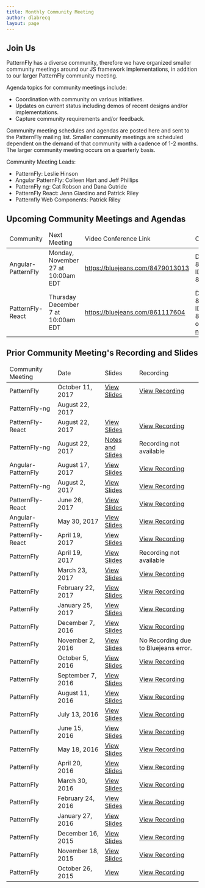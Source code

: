 ```yaml
---
title: Monthly Community Meeting
author: dlabrecq
layout: page
---
```


<h2>Join Us</h2>

<p>PatternFly has a diverse community, therefore we have organized smaller community meetings around our JS framework implementations, in addition to our larger PatternFly community meeting.</p>

<p>Agenda topics for community meetings include:</p>
<ul>
<li>Coordination with community on various initiatives.</li>
<li>Updates on current status including demos of recent designs and/or implementations.</li>
<li>Capture community requirements and/or feedback.</li>
</ul>

<p>Community meeting schedules and agendas are posted here and sent to the PatternFly mailing list. Smaller community meetings are scheduled dependent on the demand of that community with a cadence of 1-2 months. The larger community meeting occurs on a quarterly basis.</p>

<p>Community Meeting Leads:<p>
<ul>
<li>PatternFly: Leslie Hinson</li>
<li>Angular PatternFly: Colleen Hart and Jeff Phillips</li>
<li>PatternFly ng: Cat Robson and Dana Gutride</li>
<li>PatternFly React: Jenn Giardino and Patrick Riley</li>
<li>Patternfly Web Components: Patrick Riley </li>
</ul>

<h2>Upcoming Community Meetings and Agendas</h2>
<table class="table table-bordered">
  <thead>
    <tr>
      <td>Community</td>
      <td>Next Meeting</td>
      <td>Video Conference Link</td>
      <td>Call Info</td>
      <td>Agenda</td>
    </tr>
  </thead>

  <tbody>
    <tr>
      <td>Angular-PatternFly</td>
      <td>Monday, November 27 at 10:00am EDT</td>
      <td><a target="blank" href="https://bluejeans.com/8479013013">https://bluejeans.com/8479013013</a></td>
      <td>Dial: 1-888-847-2201, ID: 8479013013</td>
      <td><a target="blank" href="https://github.com/patternfly/angular-patternfly/blob/master/wiki/Community_Meetings/Angular_PF_Community_Meeting_NOV2017.md">View Agenda</a></td>
    </tr>
    <tr>
      <td>PatternFly-React</td>
      <td>Thursday December 7 at 10:00am EDT</td>
      <td><a target="blank" href="https://bluejeans.com/861117604">https://bluejeans.com/861117604</a></td>
      <td>Dial: 1-888-847-2201, ID: 861117604 or <a href="http://bluejeans.com/premium-numbers">See all numbers</a></td>
      <td><a target="blank" href="https://github.com/patternfly/patternfly-react/wiki/PatternFly-React-Community-Meeting">View Agenda</a></td>
    </tr>
  </tbody>
</table>


<h2>Prior Community Meeting's Recording and Slides</h2>
<table class="table table-bordered">
  <thead>
    <tr>
      <td>Community Meeting</td>
      <td>Date</td>
      <td>Slides</td>
      <td>Recording</td>
    </tr>
  </thead>

  <tbody>
    <tr>
      <td>PatternFly</td>
      <td>October 11, 2017</td>
      <td><a href="https://github.com/patternfly/patternfly-design/blob/master/resources/community-meetings/patternfly-community/2017-10-slides.pdf">View Slides</a></td>
      <td><a target="blank" href="https://bluejeans.com/s/foJTO/">View Recording</a></td>
    </tr>
    <tr>
      <td>PatternFly-ng</td>
      <td>August 22, 2017</td>
      <td></td>
      <td></td>
    </tr>
    <tr>
      <td>PatternFly-React</td>
      <td>August 22, 2017</td>
      <td><a href="https://www.dropbox.com/s/vfm3ra52zvuny46/PatternFly-React-2017-08.pdf?dl=0">View Slides</a></td>
      <td><a target="blank" href="https://bluejeans.com/s/gvCY5">View Recording</a></td>
    </tr>
    <tr>
      <td>PatternFly-ng</td>
      <td>August 22, 2017</td>
      <td><a href="https://github.com/patternfly/patternfly-ng/blob/master/resources/community-meetings/2017-08-22_communitymtg_notes.md">Notes and Slides</a></td>
      <td>Recording not available</td>
    </tr>
    <tr>
      <td>Angular-PatternFly</td>
      <td>August 17, 2017</td>
      <td><a href="https://github.com/patternfly/patternfly-design/blob/master/resources/community-meetings/angular-patternfly-community/angular-patternfly-community-meeting-08-2017.pdf">View Slides</a></td>
      <td><a target="blank" href="https://bluejeans.com/s/sPZk/">View Recording</a></td>
    </tr>
    <tr>
      <td>PatternFly-ng</td>
      <td>August 2, 2017</td>
      <td><a href="https://github.com/patternfly/patternfly-ng/blob/master/resources/community-meetings/2017-08-02_communitymtg_slides.pdf">View Slides</a></td>
      <td><a target="blank" href="https://bluejeans.com/s/23_w6">View Recording</a></td>
    </tr>
    <tr>
      <td>PatternFly-React</td>
      <td>June 26, 2017</td>
      <td><a href="https://www.dropbox.com/s/f4ho9bhcrclyozq/PatternFly%20React%20June%202017%20Update.pdf?dl=0">View Slides</a></td>
      <td><a target="blank" href="https://bluejeans.com/s/mwqtB/">View Recording</a></td>
    </tr>
    <tr>
      <td>Angular-PatternFly</td>
      <td>May 30, 2017</td>
      <td><a href="https://www.dropbox.com/s/3be8hm94oyi3vz1/May%202017%20Angular%20PatternFly%20Community%20Meeting.pdf?dl=0">View Slides</a></td>
      <td><a target="blank" href="https://bluejeans.com/s/rHmNY/">View Recording</a></td>
    </tr>
    <tr>
      <td>PatternFly-React</td>
      <td>April 19, 2017</td>
      <td><a href="https://docs.google.com/presentation/d/1CZA5OAYwQGUSn6BO8wtJC3b-0OVlVlu6HvKooLU5pNE/edit#slide=id.g1cf4dff9ec_0_299">View Slides</a></td>
      <td><a target="blank" href="https://bluejeans.com/s/vBR02">View Recording</a></td>
    </tr>
    <tr>
      <td>PatternFly</td>
      <td>April 19, 2017</td>
      <td><a href="https://github.com/patternfly/patternfly-design/blob/master/resources/community-meetings/patternfly-community/2017-04-slides.pdf">View Slides</a></td>
      <td>Recording not available</td>
    </tr>
    <tr>
      <td>PatternFly</td>
      <td>March 23, 2017</td>
      <td><a href="https://github.com/patternfly/patternfly-design/blob/master/resources/community-meetings/patternfly-community/2017-03-slides.pdf">View Slides</a></td>
      <td><a target="blank" href="https://bluejeans.com/s/Xj1Cr">View Recording</a></td>
    </tr>
    <tr>
      <td>PatternFly</td>
      <td>February 22, 2017</td>
      <td><a href="https://github.com/patternfly/patternfly-design/blob/master/resources/community-meetings/patternfly-community/2017-02-slides.pdf">View Slides</a></td>
      <td><a target="blank" href="https://bluejeans.com/s/Cnu5T/">View Recording</a></td>
    </tr>
    <tr>
      <td>PatternFly</td>
      <td>January 25, 2017</td>
      <td><a href="https://github.com/patternfly/patternfly-design/blob/master/resources/community-meetings/patternfly-community/2017-01-slides.pdf">View Slides</a></td>
      <td><a target="blank" href="https://bluejeans.com/s/UQbyU/">View Recording</a></td>
    </tr>
    <tr>
      <td>PatternFly</td>
      <td>December 7, 2016</td>
      <td><a href="https://www.dropbox.com/s/kknzi0altkcd6fy/PatternFly%20Community%20Meeting%202016-12.pdf?dl=0">View Slides</a></td>
      <td><a target="blank" href="https://bluejeans.com/s/tvGXE/">View Recording</a></td>
    </tr>
    <tr>
      <td>PatternFly</td>
      <td>November 2, 2016</td>
      <td><a href="https://www.dropbox.com/s/q9sue4oqeb9rzd9/PatternFly%20Community%20Meeting%202016-11.pdf?dl=0">View Slides</a></td>
      <td>No Recording due to Bluejeans error.</td>
    </tr>
    <tr>
      <td>PatternFly</td>
      <td>October 5, 2016</td>
      <td><a href="https://www.dropbox.com/s/bw81zc0cguag7z7/PatternFly%20Community%20Meeting%202016-10.pdf?dl=0">View Slides</a></td>
      <td><a target="blank" href="https://bluejeans.com/s/PZdLS/">View Recording</a></td>
    </tr>
    <tr>
      <td>PatternFly</td>
      <td>September 7, 2016</td>
      <td><a href="https://www.dropbox.com/s/fp3p58n9wmfgnvt/PatternFly%20Community%20Meeting%202016-09.pdf?dl=0">View Slides</a></td>
      <td><a target="blank" href="https://bluejeans.com/s/aNH4r/">View Recording</a></td>
    </tr>
    <tr>
      <td>PatternFly</td>
      <td>August 11, 2016</td>
      <td><a href="https://www.dropbox.com/s/avsmiitfjko7l7t/PatternFly%20Community%20Meeting%202016-08.pdf?dl=0">View Slides</a></td>
      <td><a target="blank" href="https://bluejeans.com/s/aa4d/">View Recording</a></td>
    </tr>
    <tr>
      <td>PatternFly</td>
      <td>July 13, 2016</td>
      <td><a href="https://www.dropbox.com/s/fnoy4qkvd18vk67/PatternFly%20Community%20Meeting%202016-07.pdf?dl=0">View Slides</a></td>
      <td><a target="blank" href="https://bluejeans.com/s/a27m/">View Recording</a></td>
    </tr>
    <tr>
      <td>PatternFly</td>
      <td>June 15, 2016</td>
      <td><a href="https://www.dropbox.com/s/yg9u0lp2kziqzqb/PatternFly%20Community%20Meeting%202016-06.pdf?dl=0">View Slides</a></td>
      <td><a target="blank" href="https://bluejeans.com/s/9PLG/">View Recording</a></td>
    </tr>
    <tr>
      <td>PatternFly</td>
      <td>May 18, 2016</td>
      <td><a href="https://www.dropbox.com/s/gg2w5wls8kvd2lj/PatternFly%20Community%20Meeting%202016-05%20%281%29.pdf?dl=0">View Slides</a></td>
      <td><a target="blank" href="https://bluejeans.com/s/9FhO/">View Recording</a></td>
    </tr>
    <tr>
      <td>PatternFly</td>
      <td>April 20, 2016</td>
      <td><a href="https://www.dropbox.com/s/ou05dnqzy0zyxct/PatternFly%20Community%20Meeting%202016-04.pdf?dl=0">View Slides</a></td>
      <td><a target="blank" href="https://bluejeans.com/s/9w4A/">View Recording</a></td>
    </tr>
    <tr>
      <td>PatternFly</td>
      <td>March 30, 2016</td>
      <td><a href="https://www.dropbox.com/s/f0c69ai4ec2sjst/PatternFly%20Community%20Meeting%202016-03.pdf?dl=0">View Slides</a></td>
      <td><a target="blank" href="https://bluejeans.com/s/9mQW/">View Recording</a></td>
    </tr>
    <tr>
      <td>PatternFly</td>
      <td>February 24, 2016</td>
      <td><a href="https://www.dropbox.com/s/lh6ws2xblzv1cl1/PatternFly%20Community%20Meeting%202016-02.pdf?dl=0">View Slides</a></td>
      <td><a target="blank" href="https://bluejeans.com/s/9aM0/">View Recording</a></td>
    </tr>
    <tr>
      <td>PatternFly</td>
      <td>January 27, 2016</td>
      <td><a href="https://www.dropbox.com/s/z5e2obske4tl15t/PatternFly%20Community%20Meeting%202016-01.pdf?dl=0">View Slides</a></td>
      <td><a target="blank" href="https://bluejeans.com/s/91SG/">View Recording</a></td>
    </tr>
    <tr>
      <td>PatternFly</td>
      <td>December 16, 2015</td>
      <td><a href="https://www.dropbox.com/s/hwdoxrnlqmvqmp0/PatternFly%20Community%20Meeting%202015-12.pdf?dl=0">View Slides</a></td>
      <td><a target="blank" href="https://bluejeans.com/s/8Wh4/">View Recording</a></td>
    </tr>
    <tr>
      <td>PatternFly</td>
      <td>November 18, 2015</td>
      <td><a target="blank" href="https://www.dropbox.com/s/s156g46b3dvfyo1/PatternFly%20Community%20Meeting%202015-11.pdf?dl=0">View Slides</a></td>
      <td><a target="blank" href="https://bluejeans.com/s/8Per/">View Recording</a></td>
    </tr>
    <tr>
      <td>PatternFly</td>
      <td>October 26, 2015</td>
      <td><a target="blank" href="https://www.dropbox.com/s/9dgu2bu781o0bh2/PatternFly%20Community%20Meeting%202015-10.pdf?dl=0">View </a></td>
      <td><a target="blank" href="https://bluejeans.com/s/8KyT/">View Recording</a></td>
    </tr>
  </tbody>
</table>
